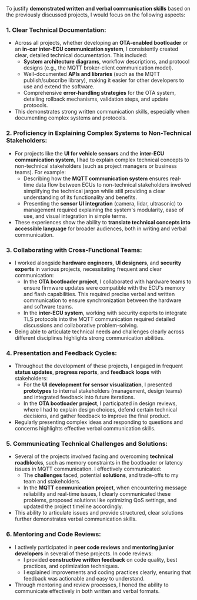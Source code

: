 To justify **demonstrated written and verbal communication skills** based on the previously discussed projects, I would focus on the following aspects:

### 1. **Clear Technical Documentation**:
   - Across all projects, whether developing an **OTA-enabled bootloader** or an **in-car inter-ECU communication system**, I consistently created clear, detailed technical documentation. This included:
     - **System architecture diagrams**, workflow descriptions, and protocol designs (e.g., the MQTT broker-client communication model).
     - Well-documented **APIs and libraries** (such as the MQTT publish/subscribe library), making it easier for other developers to use and extend the software.
     - Comprehensive **error-handling strategies** for the OTA system, detailing rollback mechanisms, validation steps, and update protocols.
   - This demonstrates strong written communication skills, especially when documenting complex systems and protocols.

### 2. **Proficiency in Explaining Complex Systems to Non-Technical Stakeholders**:
   - For projects like the **UI for vehicle sensors** and the **inter-ECU communication system**, I had to explain complex technical concepts to non-technical stakeholders (such as project managers or business teams). For example:
     - Describing how the **MQTT communication system** ensures real-time data flow between ECUs to non-technical stakeholders involved simplifying the technical jargon while still providing a clear understanding of its functionality and benefits.
     - Presenting the **sensor UI integration** (camera, lidar, ultrasonic) to management required explaining the system's modularity, ease of use, and visual integration in simple terms.
   - These experiences show the ability to **translate technical concepts into accessible language** for broader audiences, both in writing and verbal communication.

### 3. **Collaborating with Cross-Functional Teams**:
   - I worked alongside **hardware engineers**, **UI designers**, and **security experts** in various projects, necessitating frequent and clear communication:
     - In the **OTA bootloader project**, I collaborated with hardware teams to ensure firmware updates were compatible with the ECU's memory and flash capabilities. This required precise verbal and written communication to ensure synchronization between the hardware and software teams.
     - In the **inter-ECU system**, working with security experts to integrate TLS protocols into the MQTT communication required detailed discussions and collaborative problem-solving.
   - Being able to articulate technical needs and challenges clearly across different disciplines highlights strong communication abilities.

### 4. **Presentation and Feedback Cycles**:
   - Throughout the development of these projects, I engaged in frequent **status updates**, **progress reports**, and **feedback loops** with stakeholders:
     - For the **UI development for sensor visualization**, I presented **prototypes** to internal stakeholders (management, design teams) and integrated feedback into future iterations.
     - In the **OTA bootloader project**, I participated in design reviews, where I had to explain design choices, defend certain technical decisions, and gather feedback to improve the final product.
   - Regularly presenting complex ideas and responding to questions and concerns highlights effective verbal communication skills.

### 5. **Communicating Technical Challenges and Solutions**:
   - Several of the projects involved facing and overcoming **technical roadblocks**, such as memory constraints in the bootloader or latency issues in MQTT communication. I effectively communicated:
     - The **challenges** faced, potential **solutions**, and trade-offs to my team and stakeholders.
     - In the **MQTT communication project**, when encountering message reliability and real-time issues, I clearly communicated these problems, proposed solutions like optimizing QoS settings, and updated the project timeline accordingly.
   - This ability to articulate issues and provide structured, clear solutions further demonstrates verbal communication skills.

### 6. **Mentoring and Code Reviews**:
   - I actively participated in **peer code reviews** and **mentoring junior developers** in several of these projects. In code reviews:
     - I provided **constructive written feedback** on code quality, best practices, and optimization techniques.
     - I explained improvements and coding practices clearly, ensuring that feedback was actionable and easy to understand.
   - Through mentoring and review processes, I honed the ability to communicate effectively in both written and verbal formats.
